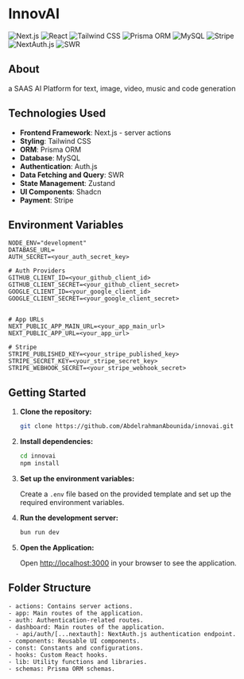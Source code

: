 # InnovAI 

![Next.js](https://img.shields.io/badge/Next.js-000000?logo=next.js&logoColor=whitelabelColor=000000)
![React](https://img.shields.io/badge/react-%2320232a.svg?logo=react&logoColor=%2361DAFB)
![Tailwind CSS](https://img.shields.io/badge/tailwindcss-%2338B2AC.svg?logo=tailwind-css&logoColor=white)
![Prisma ORM](https://img.shields.io/badge/Prisma%20ORM-2D3748?logo=prisma&logoColor=whitelabelColor=2D3748)
![MySQL](https://img.shields.io/badge/MySQL-%234ea94b.svg?logo=mysql&logoColor=white)
![Stripe](https://img.shields.io/badge/Stripe-%23635bfe.svg?logo=stripe&logoColor=white)
![NextAuth.js](https://img.shields.io/badge/NextAuth.js-000000?logo=next.js&logoColor=whitelabelColor=000000)
![SWR](https://img.shields.io/badge/SWR-FF6347?logo=vercel&logoColor=whitelabelColor=FF6347)

## About
a SAAS AI Platform for text, image, video, music and code generation

## Technologies Used

- **Frontend Framework**: Next.js - server actions
- **Styling**: Tailwind CSS
- **ORM**: Prisma ORM
- **Database**: MySQL
- **Authentication**: Auth.js
- **Data Fetching and Query**: SWR
- **State Management**: Zustand
- **UI Components**: Shadcn
- **Payment**: Stripe

## Environment Variables

```
NODE_ENV="development"
DATABASE_URL=
AUTH_SECRET=<your_auth_secret_key>

# Auth Providers
GITHUB_CLIENT_ID=<your_github_client_id>
GITHUB_CLIENT_SECRET=<your_github_client_secret>
GOOGLE_CLIENT_ID=<your_google_client_id>
GOOGLE_CLIENT_SECRET=<your_google_client_secret>


# App URLs
NEXT_PUBLIC_APP_MAIN_URL=<your_app_main_url>
NEXT_PUBLIC_APP_URL=<your_app_url>

# Stripe
STRIPE_PUBLISHED_KEY=<your_stripe_published_key>
STRIPE_SECRET_KEY=<your_stripe_secret_key>
STRIPE_WEBHOOK_SECRET=<your_stripe_webhook_secret>

```

## Getting Started

1. **Clone the repository:**

   ```bash
   git clone https://github.com/AbdelrahmanAbounida/innovai.git
   ```

2. **Install dependencies:**

   ```bash
   cd innovai
   npm install
   ```

3. **Set up the environment variables:**

   Create a `.env` file based on the provided template and set up the required environment variables.

4. **Run the development server:**

   ```bash
   bun run dev
   ```

5. **Open the Application:**

   Open [http://localhost:3000](http://localhost:3000) in your browser to see the application.

## Folder Structure

```
- actions: Contains server actions.
- app: Main routes of the application.
- auth: Authentication-related routes.
- dashboard: Main routes of the application.
  - api/auth/[...nextauth]: NextAuth.js authentication endpoint.
- components: Reusable UI components.
- const: Constants and configurations.
- hooks: Custom React hooks.
- lib: Utility functions and libraries.
- schemas: Prisma ORM schemas.
```

